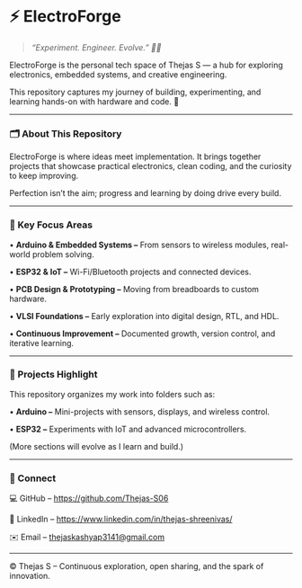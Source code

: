 # **⚡ ElectroForge**

> _“Experiment. Engineer. Evolve.” 🔧💡_

ElectroForge is the personal tech space of Thejas S — a hub for exploring electronics, embedded systems, and creative engineering.

This repository captures my journey of building, experimenting, and learning hands-on with hardware and code. 🚀
________________________________________
### **🗂️ About This Repository**

ElectroForge is where ideas meet implementation.
It brings together projects that showcase practical electronics, clean coding, and the curiosity to keep improving.

Perfection isn’t the aim; progress and learning by doing drive every build.
________________________________________
### **🌟 Key Focus Areas**

•	**Arduino & Embedded Systems –** From sensors to wireless modules, real-world problem solving.

•	**ESP32 & IoT –**  Wi-Fi/Bluetooth projects and connected devices.

•	**PCB Design & Prototyping –** Moving from breadboards to custom hardware.

•	**VLSI Foundations –** Early exploration into digital design, RTL, and HDL.

•	**Continuous Improvement –** Documented growth, version control, and iterative learning.

________________________________________
### **🔧 Projects Highlight**

This repository organizes my work into folders such as:

•	**Arduino –** Mini-projects with sensors, displays, and wireless control.

•	**ESP32 –** Experiments with IoT and advanced microcontrollers.

(More sections will evolve as I learn and build.)

________________________________________
### **🤝 Connect**

💻 GitHub – https://github.com/Thejas-S06

🔗 LinkedIn – https://www.linkedin.com/in/thejas-shreenivas/

✉️ Email – thejaskashyap3141@gmail.com

________________________________________
© Thejas S – Continuous exploration, open sharing, and the spark of innovation.
